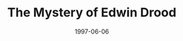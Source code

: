 ---
title: The Mystery of Edwin Drood
date: 1997-06-06
closing_date: 1997-06-22
layout: productions
playbill:
Theatre: Theatre Jacksonville
Venue: Little Theatre
cast:
- John Jasper: Richard Cunningham
- Edwin Drood: Cecilia Cristol
- Rosa Bud: Emily Swallow
- Wendy: Cassia Brunner
- Beatrice: Amy Tickel
- Helena Landless: Cristina Williams
- Neville Landless: Todd Baker
- The Reverend Mr. Crisparkle: Karl Rogers
- The Princess Puffer: Kathy Biddle
- Durdles: C. Michael Porter
- Deputy: Brandon Bales
- Shade of Drood, Satyr Statue: Frank M. Cobb
- Waiter, Bazzard: Andrew Adams
- Maid: Joy Conklin
- Horace: Christopher Farrell
- Townsperson:
  - Carey Malloy
  - Paddy Heusinger
  - Eric Kevin Platon
  - Christine DuMars
  - Brook Ratti
  - Joy Conklin
  - Christopher Farrell
  - Jonathan Rand
  - Frank M. Cobb
crew:
- Artistic Director: Robert Arleigh White
- Musical Director: Ellen Milligan
- Scenic and Lighting Design: Andrew J. Way
- Choreographer: Michelle Ottley
- Stage Manager and Barkeep: Orlando Rodriguez
- Technical Director: Andrew J. Way
- Percussionist: Tony Steve
- Stage Manager: Elaine Gantz
- Assistant Stage Manager: Carmen Chronister
- Lighting Technician:
  - Gloria Pepe
  - Andrea Chaknis
- Master Electrician: Jamie Wright
- Production Support: Michael Lipp
- Sound Design and Board Operation: Scott Hooks
- Properties Mistress: Carmen Chronister
- Costumer:
  - Dorinda Grogan
  - Maureen Trosterstude
- Costume Crew:
  - Nitza Cochran
  - Andra Smith
  - Joy Smith
- Hair and Make-up:
  - Bruce Musser
  - Dean Pickett
  - Heather Frederickson
- Grip:
  - Pam Cashmere
  - Cathy Woods
  - Alexis Anthony
  - Karen Murphee
  - Karen Jones
  - Cathy Duncan
- Painting: Jasmin Pahlivonovic
- Fly Captain:
  - Craig Kassan
  - Jamie Wright
  - Stave Metheny
- Construction:
  - Alexis Anthony
  - Pam Cashmere
  - Gloria Pepe
  - Mike Huffman
  - Manuel Bello
  - Jon Bennett
  - Cathy Woods
  - Karen Murphee
  - Mike Manke
  - Justin Molotzac
  - Cathy Duncan
- Dresser:
  - Kay Gowan
  - Kim Schanze
- Cultural Consultant: Isabelle Mihalakis
- Program Cover Art and Graphics Support: Rorrie Brown
- Volunteer Coordinator: Lovelle MacLean
---